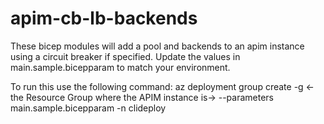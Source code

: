 # apim-cb-lb-backends

These bicep modules will add a pool and backends to an apim instance using a circuit breaker if specified.
Update the values in main.sample.bicepparam to match your environment.

To run this use the following command:
az deployment group create -g <-the Resource Group where the APIM instance is-> --parameters main.sample.bicepparam -n clideploy
